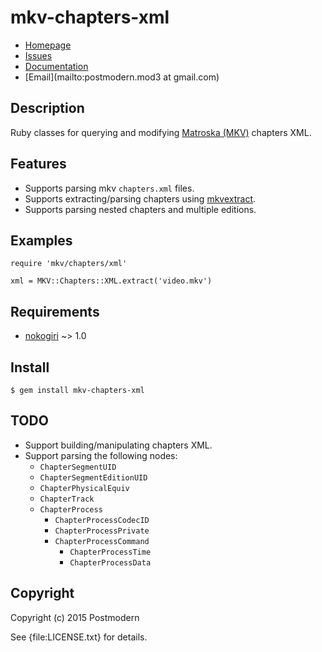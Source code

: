 # mkv-chapters-xml

* [Homepage](https://github.com/postmodern/mkv-chapters-xml#readme)
* [Issues](https://github.com/postmodern/mkv-chapters-xml/issues)
* [Documentation](http://rubydoc.info/gems/mkv-chapters-xml/frames)
* [Email](mailto:postmodern.mod3 at gmail.com)

## Description

Ruby classes for querying and modifying [Matroska (MKV)][mkv] chapters XML.

## Features

* Supports parsing mkv `chapters.xml` files.
* Supports extracting/parsing chapters using [mkvextract].
* Supports parsing nested chapters and multiple editions.

## Examples

    require 'mkv/chapters/xml'

    xml = MKV::Chapters::XML.extract('video.mkv')

## Requirements

* [nokogiri] ~> 1.0

## Install

    $ gem install mkv-chapters-xml

## TODO

* Support building/manipulating chapters XML.
* Support parsing the following nodes:
  * `ChapterSegmentUID`
  * `ChapterSegmentEditionUID`
  * `ChapterPhysicalEquiv`
  * `ChapterTrack`
  * `ChapterProcess`
    * `ChapterProcessCodecID`
    * `ChapterProcessPrivate`
    * `ChapterProcessCommand`
      * `ChapterProcessTime`
      * `ChapterProcessData`

## Copyright

Copyright (c) 2015 Postmodern

See {file:LICENSE.txt} for details.

[mkv]: http://www.matroska.org/
[mkvextract]: https://www.bunkus.org/videotools/mkvtoolnix/doc/mkvextract.html
[nokogiri]: http://www.nokogiri.org/
